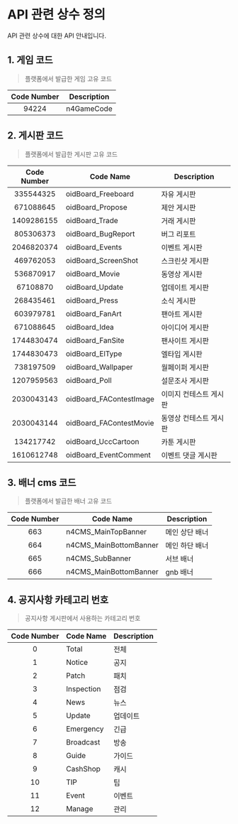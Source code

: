 # API 관련 상수 정의
API 관련 상수에 대한 API 안내입니다.

## 1. 게임 코드
> 플랫폼에서 발급한 게임 고유 코드

| Code Number | Description |
| :----: | ---- |
| 94224 | n4GameCode |


## 2. 게시판 코드
> 플랫폼에서 발급한 게시판 고유 코드

| Code Number | Code Name | Description |
| :----: | ---- | ---- |
| 335544325 | oidBoard_Freeboard | 자유 게시판 |
| 671088645 | oidBoard_Propose | 제안 게시판 |
| 1409286155 | oidBoard_Trade | 거래 게시판 |
| 805306373 | oidBoard_BugReport | 버그 리포트 |
| 2046820374 | oidBoard_Events | 이벤트 게시판 |
| 469762053 | oidBoard_ScreenShot | 스크린샷 게시판 |
| 536870917 | oidBoard_Movie | 동영상 게시판 |
| 67108870 | oidBoard_Update | 업데이트 게시판 |
| 268435461 | oidBoard_Press | 소식 게시판 |
| 603979781 | oidBoard_FanArt | 팬아트 게시판 |
| 671088645 | oidBoard_Idea | 아이디어 게시판 |
| 1744830474 | oidBoard_FanSite | 팬사이트 게시판 |
| 1744830473 | oidBoard_ElType | 엘타입 게시판 |
| 738197509 | oidBoard_Wallpaper | 월페이퍼 게시판 |
| 1207959563 | oidBoard_Poll | 설문조사 게시판 |
| 2030043143 | oidBoard_FAContestImage | 이미지 컨테스트 게시판 |
| 2030043144 | oidBoard_FAContestMovie | 동영상 컨테스트 게시판 |
| 134217742 | oidBoard_UccCartoon | 카툰 게시판 |
| 1610612748 | oidBoard_EventComment | 이벤트 댓글 게시판 |

## 3. 배너 cms 코드
> 플랫폼에서 발급한 배너 고유 코드

| Code Number | Code Name | Description |
| :----: | ---- | ---- |
| 663 | n4CMS_MainTopBanner | 메인 상단 배너 |
| 664 | n4CMS_MainBottomBanner | 메인 하단 배너 |
| 665 | n4CMS_SubBanner | 서브 배너 |
| 666 | n4CMS_MainBottomBanner | gnb 배너 |

## 4. 공지사항 카테고리 번호
> 공지사항 게시판에서 사용하는 카테고리 번호

| Code Number | Code Name | Description |
| :----: | ---- | ---- |
| 0 | Total | 전체 |
| 1 | Notice | 공지 |
| 2 | Patch | 패치 |
| 3 | Inspection | 점검 |
| 4 | News | 뉴스 |
| 5 | Update | 업데이트 |
| 6 | Emergency | 긴급 |
| 7 | Broadcast | 방송 |
| 8 | Guide | 가이드 |
| 9 | CashShop | 캐시 |
| 10 | TIP | 팁 |
| 11 | Event | 이벤트 |
| 12 | Manage | 관리 |